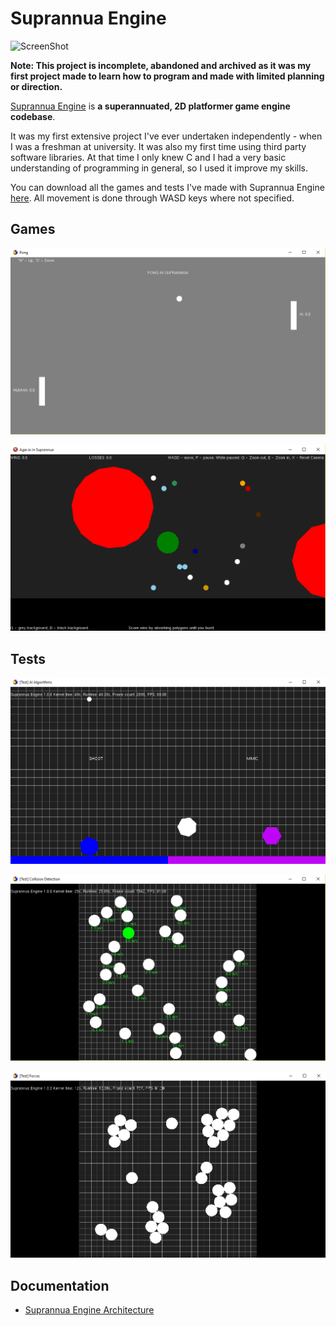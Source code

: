 # Suprannua Engine

![ScreenShot](Documentation/Images/Screenshot.gif)

**Note: This project is incomplete, abandoned and archived as it was my first project made to learn how to program and made with limited planning or direction.**

[Suprannua Engine](https://github.com/Jean-LouisH/SuprannuaEngine) is **a superannuated, 2D platformer game engine codebase**.

It was my first extensive project I've ever undertaken independently - when I was a freshman at university. It was also my first time using third party software libraries. At that time I only knew C and I had a very basic understanding of programming in general, so I used it improve my skills.

You can download all the games and tests I've made with Suprannua Engine [here](https://github.com/Jean-LouisH/SuprannuaEngine/releases/download/v0.14.0-alpha/Suprannua.0.14.0.Games.Tests.zip). All movement is done through WASD keys where not specified. 

## Games

![Pong](Documentation/Images/PongClone.png)

![Agario](Documentation/Images/AgarioClone.png)

## Tests

![AI](Documentation/Images/AITests.png)

![Collision](Documentation/Images/CollisionTests.png)

![Gravity](Documentation/Images/GravityTests.png)

## Documentation 

* [Suprannua Engine Architecture](https://github.com/Jean-LouisH/SuprannuaEngine/blob/master/Documentation/Suprannua%20Engine%20Architecture.pdf)